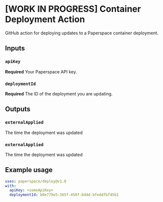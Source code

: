 # [WORK IN PROGRESS] Container Deployment Action
GitHub action for deploying updates to a Paperspace container deployment.

## Inputs

### `apiKey`

**Required** Your Paperspace API key.

### `deploymentId`

**Required** The ID of the deployment you are updating.

## Outputs

### `externalApplied`

The time the deployment was updated

### `externalApplied`

The time the deployment was updated

## Example usage

```yaml
uses: paperspace/deploy@v1.0
with:
  apiKey: <someApiKey>
  deploymentId: b0e779e5-365f-450f-bd4d-bfeddfbf45b1
```